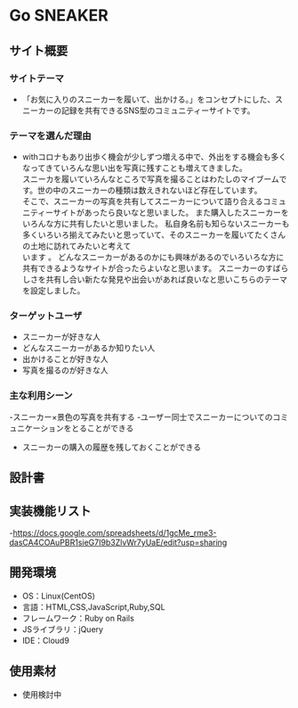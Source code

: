 # Go SNEAKER

## サイト概要
### サイトテーマ
- 「お気に入りのスニーカーを履いて、出かける。」をコンセプトにした、スニーカーの記録を共有できるSNS型のコミュニティーサイトです。

### テーマを選んだ理由
- withコロナもあり出歩く機会が少しずつ増える中で、外出をする機会も多くなってきていろんな思い出を写真に残すことも増えてきました。  
スニーカを履いていろんなところで写真を撮ることはわたしのマイブームです。世の中のスニーカーの種類は数えきれないほど存在しています。  
そこで、スニーカーの写真を共有してスニーカーについて語り合えるコミュニティーサイトがあったら良いなと思いました。
また購入したスニーカーをいろんな方に共有したいと思いました。
私自身名前も知らないスニーカーも多くいろいろ揃えてみたいと思っていて、そのスニーカーを履いてたくさんの土地に訪れてみたいと考えて  
います 。
どんなスニーカーがあるのかにも興味があるのでいろいろな方に共有できるようなサイトが合ったらよいなと思います。
スニーカーのすばらしさを共有し合い新たな発見や出会いがあれば良いなと思いこちらのテーマを設定しました。


### ターゲットユーザ
- スニーカーが好きな人
- どんなスニーカーがあるか知りたい人
- 出かけることが好きな人
- 写真を撮るのが好きな人


### 主な利用シーン
-スニーカー×景色の写真を共有する
-ユーザー同士でスニーカーについてのコミュニケーションをとることができる
- スニーカーの購入の履歴を残しておくことができる

## 設計書

## 実装機能リスト
-https://docs.google.com/spreadsheets/d/1gcMe_rme3-dasCA4COAuPBR1sieG7I9b3ZlvWr7yUaE/edit?usp=sharing


## 開発環境
- OS：Linux(CentOS)
- 言語：HTML,CSS,JavaScript,Ruby,SQL
- フレームワーク：Ruby on Rails
- JSライブラリ：jQuery
- IDE：Cloud9

## 使用素材
- 使用検討中